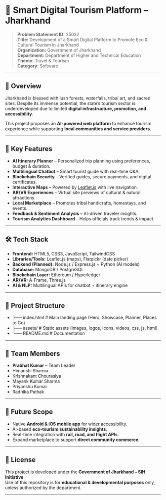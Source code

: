# 🌿 Smart Digital Tourism Platform – Jharkhand

> **Problem Statement ID:** 25032  
> **Title:** Development of a Smart Digital Platform to Promote Eco & Cultural Tourism in Jharkhand  
> **Organization:** Government of Jharkhand  
> **Department:** Department of Higher and Technical Education  
> **Theme:** Travel & Tourism  
> **Category:** Software  

---

## 📌 Overview
Jharkhand is blessed with lush forests, waterfalls, tribal art, and sacred sites. Despite its immense potential, the state’s tourism sector is underdeveloped due to limited **digital infrastructure, promotion, and accessibility**.  

This project proposes an **AI-powered web platform** to enhance tourism experience while supporting **local communities and service providers**.  

---

## 🚀 Key Features
- **AI Itinerary Planner** – Personalized trip planning using preferences, budget & duration.  
- **Multilingual Chatbot** – Smart tourist guide with real-time Q&A.  
- **Blockchain Security** – Verified guides, secure payments, and digital certificates.  
- **Interactive Maps** – Powered by [Leaflet.js](https://leafletjs.com) with live navigation.  
- **AR/VR Experiences** – Virtual site previews of cultural & natural attractions.  
- **Local Marketplace** – Promotes tribal handicrafts, homestays, and events.  
- **Feedback & Sentiment Analysis** – AI-driven traveler insights.  
- **Tourism Analytics Dashboard** – Helps officials track trends & impact.  

---

## 🛠️ Tech Stack
- **Frontend:** HTML5, CSS3, JavaScript, TailwindCSS  
- **Libraries/Tools:** Leaflet.js (maps), Flatpickr (date picker)  
- **Backend (Planned):** Node.js / Express.js + Python (AI models)  
- **Database:** MongoDB / PostgreSQL  
- **Blockchain Layer:** Ethereum / Hyperledger  
- **AR/VR:** A-Frame, Three.js  
- **AI & NLP:** Multilingual APIs for chatbot + itinerary engine  

---

## 📂 Project Structure
- ├── index.html # Main landing page (Hero, Showcase, Planner, Places to Go)
- ├── assets/ # Static assets (images, logos, icons, videos, css, js, html)
- └── README.md # Documentation


---

## 👥 Team Members
- **Prabhat Kumar** – Team Leader  
- Himanshi Sharma  
- Krishnakant Chourasiya  
- Mayank Kumar Sharma  
- Priyanshu Kumar  
- Radhika Pathak  

---

## 🎯 Future Scope
- Native **Android & iOS mobile app** for wider accessibility.  
- AI-based **eco-tourism sustainability insights**.  
- Real-time integration with **rail, road, and flight APIs**.  
- Expand marketplace to support **direct community commerce**.  

---

## 📜 License
This project is developed under the **Government of Jharkhand – SIH Initiative**.  
Use of this repository is for **educational & developmental purposes** only, unless authorized by the department.  

---
